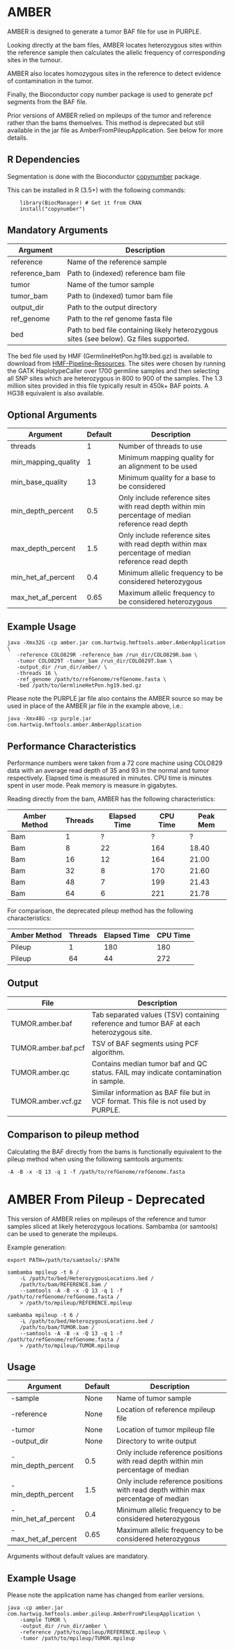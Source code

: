# AMBER
AMBER is designed to generate a tumor BAF file for use in PURPLE. 

Looking directly at the bam files, AMBER locates heterozygous sites within the reference sample then calculates the allelic frequency of corresponding sites in the tumour. 

AMBER also locates homozygous sites in the reference to detect evidence of contamination in the tumor.

Finally, the Bioconductor copy number package is used to generate pcf segments from the BAF file.

Prior versions of AMBER relied on mpileups of the tumor and reference rather than the bams themselves. 
This method is deprecated but still available in the jar file as AmberFromPileupApplication. 
See below for more details.  

## R Dependencies
Segmentation is done with the Bioconductor [copynumber](http://bioconductor.org/packages/release/bioc/html/copynumber.html) package.

This can be installed in R (3.5+) with the following commands:
```
    library(BiocManager) # Get it from CRAN
    install("copynumber")
```

## Mandatory Arguments

Argument | Description 
---|---
reference | Name of the reference sample
reference_bam | Path to (indexed) reference bam file
tumor | Name of the tumor sample
tumor_bam | Path to (indexed) tumor bam file
output_dir | Path to the output directory
ref_genome | Path to the ref genome fasta file
bed | Path to bed file containing likely heterozygous sites (see below). Gz files supported.  

The bed file used by HMF (GermlineHetPon.hg19.bed.gz) is available to download from [HMF-Pipeline-Resources](https://resources.hartwigmedicalfoundation.nl). 
The sites were chosen by running the GATK HaplotypeCaller over 1700 germline samples and then selecting all SNP sites which are heterozygous in 800 to 900 of the samples. 
The 1.3 million sites provided in this file typically result in 450k+ BAF points. A HG38 equivalent is also available.

## Optional Arguments

Argument | Default | Description 
---|---|---
threads | 1 | Number of threads to use
min_mapping_quality | 1| Minimum mapping quality for an alignment to be used
min_base_quality | 13| Minimum quality for a base to be considered
min_depth_percent | 0.5 | Only include reference sites with read depth within min percentage of median reference read depth
max_depth_percent | 1.5 | Only include reference sites with read depth within max percentage of median reference read depth
min_het_af_percent | 0.4 | Minimum allelic frequency to be considered heterozygous
max_het_af_percent | 0.65 | Maximum allelic frequency to be considered heterozygous

## Example Usage

```
java -Xmx32G -cp amber.jar com.hartwig.hmftools.amber.AmberApplication \
   -reference COLO829R -reference_bam /run_dir/COLO829R.bam \ 
   -tumor COLO829T -tumor_bam /run_dir/COLO829T.bam \ 
   -output_dir /run_dir/amber/ \
   -threads 16 \
   -ref_genome /path/to/refGenome/refGenome.fasta \
   -bed /path/to/GermlineHetPon.hg19.bed.gz 
```

Please note the PURPLE jar file also contains the AMBER source so may be used in place of the AMBER jar file in the example above, i.e.:
```
java -Xmx48G -cp purple.jar com.hartwig.hmftools.amber.AmberApplication
```

## Performance Characteristics
Performance numbers were taken from a 72 core machine using COLO829 data with an average read depth of 35 and 93 in the normal and tumor respectively. 
Elapsed time is measured in minutes. 
CPU time is minutes spent in user mode. 
Peak memory is measure in gigabytes.

Reading directly from the bam, AMBER has the following characteristics:

Amber Method | Threads | Elapsed Time| CPU Time | Peak Mem
---|---|---|---|---
Bam | 1 | ? | ? | ?
Bam | 8 | 22 | 164 | 18.40
Bam | 16 | 12 | 164 | 21.00
Bam | 32 | 8 | 170 | 21.60
Bam | 48 | 7 | 199 | 21.43
Bam | 64 | 6 | 221 | 21.78

For comparison, the deprecated pileup method has the following characteristics:

Amber Method | Threads | Elapsed Time| CPU Time 
---|---|---|---
Pileup | 1 | 180 | 180 
Pileup | 64 | 44 | 272 

## Output
File | Description
--- | ---
TUMOR.amber.baf | Tab separated values (TSV) containing reference and tumor BAF at each heterozygous site.
TUMOR.amber.baf.pcf | TSV of BAF segments using PCF algorithm.
TUMOR.amber.qc | Contains median tumor baf and QC status. FAIL may indicate contamination in sample. 
TUMOR.amber.vcf.gz | Similar information as BAF file but in VCF format. This file is not used by PURPLE.
 
## Comparison to pileup method
Calculating the BAF directly from the bams is functionally equivalent to the pileup method when using the following samtools arguments:

``` -A -B -x -Q 13 -q 1 -f /path/to/refGenome/refGenome.fasta ```

# AMBER From Pileup - Deprecated

This version of AMBER relies on mpileups of the reference and tumor samples sliced at likely heterozygous locations. Sambamba (or samtools) can be used to generate the mpileups. 

Example generation:

```
export PATH=/path/to/samtools/:$PATH

sambamba mpileup -t 6 /
    -L /path/to/bed/HeterozygousLocations.bed /
    /path/to/bam/REFERENCE.bam /
    --samtools -A -B -x -Q 13 -q 1 -f /path/to/refGenome/refGenome.fasta /
    > /path/to/mpileup/REFERENCE.mpileup

sambamba mpileup -t 6 /
    -L /path/to/bed/HeterozygousLocations.bed /
    /path/to/bam/TUMOR.bam /
    --samtools -A -B -x -Q 13 -q 1 -f /path/to/refGenome/refGenome.fasta /
    > /path/to/mpileup/TUMOR.mpileup

```

## Usage

Argument | Default | Description
---|---|---
-sample | None | Name of tumor sample
-reference | None | Location of reference mpileup file
-tumor | None | Location of tumor mpileup file
-output_dir | None | Directory to write output
-min_depth_percent | 0.5 | Only include reference positions with read depth within min percentage of median
-min_depth_percent | 1.5 | Only include reference positions with read depth within max percentage of median
-min_het_af_percent | 0.4 | Minimum allelic frequency to be considered heterozygous
-max_het_af_percent | 0.65 | Maximum allelic frequency to be considered heterozygous

Arguments without default values are mandatory.

## Example Usage

Please note the application name has changed from earlier versions.

```
java -cp amber.jar com.hartwig.hmftools.amber.pileup.AmberFromPileupApplication \ 
    -sample TUMOR \
    -output_dir /run_dir/amber \
    -reference /path/to/mpileup/REFERENCE.mpileup \
    -tumor /path/to/mpileup/TUMOR.mpileup
```
